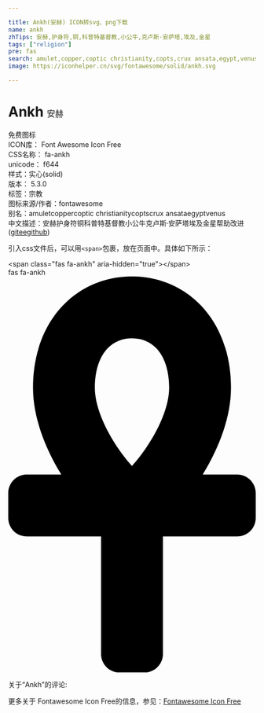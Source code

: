 ```yaml
---

title: Ankh(安赫) ICON转svg、png下载
name: ankh
zhTips: 安赫,护身符,铜,科普特基督教,小公牛,克卢斯·安萨塔,埃及,金星
tags: ["religion"]
pre: fas
search: amulet,copper,coptic christianity,copts,crux ansata,egypt,venus
image: https://iconhelper.cn/svg/fontawesome/solid/ankh.svg

---
```


# Ankh  <small style="font-size: 60%;font-weight: 100">安赫</small>


<div class="detail-page">
<p>
<span><span class="badge-success badge">免费图标</span> </span>
<br/>
<span>
ICON库：
<span class="badge-secondary badge">Font Awesome Icon Free</span> 
</span>
<br/>
<span>
CSS名称：
<span class="badge-secondary badge">fa-ankh</span> 
</span>
<br/>
<span>
unicode：
<span class="badge-secondary badge">f644</span> 
<copy-btn content='f644' btn-title=""></copy-btn>
<copy-btn :content='String.fromCodePoint(parseInt("f644", 16))' btn-title="复制U"></copy-btn>
</span><br/><span>样式：<span class="badge-light badge">实心(solid)</span></span>
<br/>
<span>
版本：
<span class="badge-secondary badge">5.3.0</span> 
</span><br/><span>标签：<span class="badge-light badge"><router-link to="/tags/religion.html">宗教</router-link></span></span>
<br/>
<span>图标来源/作者：<span class="badge-light badge">fontawesome</span></span> 
<br/>
<span>别名：<span class="badge-light badge">amulet</span><span class="badge-light badge">copper</span><span class="badge-light badge">coptic christianity</span><span class="badge-light badge">copts</span><span class="badge-light badge">crux ansata</span><span class="badge-light badge">egypt</span><span class="badge-light badge">venus</span></span><br/><span class="zh-detail">中文描述：<span class="badge-primary badge">安赫</span><span class="badge-primary badge">护身符</span><span class="badge-primary badge">铜</span><span class="badge-primary badge">科普特基督教</span><span class="badge-primary badge">小公牛</span><span class="badge-primary badge">克卢斯·安萨塔</span><span class="badge-primary badge">埃及</span><span class="badge-primary badge">金星</span><span class="help-link"><span>帮助改进</span>(<a href="https://gitee.com/liuwave/icon-helper/edit/master/json/fontawesome/solid/ankh.json" target="_blank" rel="noopener noreferrer">gitee</a><a href="https://github.com/liuwave/icon-helper/edit/master/json/fontawesome/solid/ankh.json" target="_blank" rel="noopener noreferrer">github</a></span>)</span><br/>
</p>
</div>
<div class="alert alert-dark">
  <i class="fas fa-ankh fa-xs"></i>
  <i class="fas fa-ankh fa-sm"></i>
  <i class="fas fa-ankh fa-lg"></i>
  <i class="fas fa-ankh fa-2x"></i>
  <i class="fas fa-ankh fa-3x"></i>
  <i class="fas fa-ankh fa-5x"></i>
  <i class="fas fa-ankh fa-7x"></i>
</div>
<div>
  <p>引入css文件后，可以用<code>&lt;span&gt;</code>包裹，放在页面中。具体如下所示：    
  </p>
  <div class="alert alert-primary" style="font-size: 14px">
    &lt;span class="fas fa-ankh" aria-hidden="true"&gt;&lt;/span&gt;
    <copy-btn content='<span class="fas fa-ankh" aria-hidden="true"></span>'></copy-btn>
  </div>
  <div class="alert alert-secondary">
    <i class="fas fa-ankh"
    style="font-size: 24px"
    aria-hidden="true"></i> fas fa-ankh
    <copy-btn content="fas fa-ankh" btn-title="复制图标名称"></copy-btn>
  </div>
</div>
<div id="svg" class="svg-wrap">
<svg xmlns="http://www.w3.org/2000/svg" viewBox="0 0 320 512"><path d="M296 256h-44.62C272.46 222.01 288 181.65 288 144 288 55.63 230.69 0 160 0S32 55.63 32 144c0 37.65 15.54 78.01 36.62 112H24c-13.25 0-24 10.74-24 24v32c0 13.25 10.75 24 24 24h96v152c0 13.25 10.75 24 24 24h32c13.25 0 24-10.75 24-24V336h96c13.25 0 24-10.75 24-24v-32c0-13.26-10.75-24-24-24zM160 80c29.61 0 48 24.52 48 64 0 34.66-27.14 78.14-48 100.87-20.86-22.72-48-66.21-48-100.87 0-39.48 18.39-64 48-64z"/></svg>
</div>
<detail full-name='fa-ankh'></detail>
<div>
<p>关于“Ankh”的评论:</p>
</div>
<Vssue title="关于“Ankh”的评论" ></Vssue>    
<div><p>更多关于  Fontawesome Icon Free的信息，参见：<a target="_blank" href="https://iconhelper.cn/fontawesome.html">Fontawesome Icon Free</a>
</p></div>
